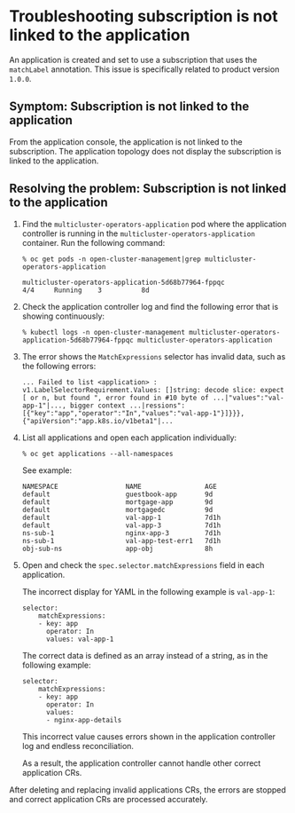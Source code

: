 # Troubleshooting subscription is not linked to the application

An application is created and set to use a subscription that uses the `matchLabel` annotation. This issue is specifically related to product version `1.0.0`.

## Symptom: Subscription is not linked to the application

From the application console, the application is not linked to the subscription. The application topology does not display the subscription is linked to the application.
 
## Resolving the problem: Subscription is not linked to the application

1. Find the `multicluster-operators-application` pod where the application controller is running in the `multicluster-operators-application` container. Run the following command:

   ```
   % oc get pods -n open-cluster-management|grep multicluster-operators-application
   ```

   ```
   multicluster-operators-application-5d68b77964-fppqc               
   4/4     Running    3          8d
   ```

2. Check the application controller log and find the following error that is showing continuously:

   ```
   % kubectl logs -n open-cluster-management multicluster-operators-application-5d68b77964-fppqc multicluster-operators-application
   ```

3. The error shows the `MatchExpressions` selector has invalid data, such as the following errors:

   ```
   ... Failed to list <application> : v1.LabelSelectorRequirement.Values: []string: decode slice: expect [ or n, but found ", error found in #10 byte of ...|"values":"val-app-1"|..., bigger context ...|ressions":[{"key":"app","operator":"In","values":"val-app-1"}]}}},{"apiVersion":"app.k8s.io/v1beta1"|...
   ```
4. List all applications and open each application individually:

   ```
   % oc get applications --all-namespaces 
   ```
   See example: 

   ```
   NAMESPACE                 NAME                AGE
   default                   guestbook-app       9d
   default                   mortgage-app        9d
   default                   mortgagedc          9d
   default                   val-app-1           7d1h
   default                   val-app-3           7d1h
   ns-sub-1                  nginx-app-3         7d1h
   ns-sub-1                  val-app-test-err1   7d1h
   obj-sub-ns                app-obj             8h
   ```
5. Open and check the `spec.selector.matchExpressions` field in each application. 

   The incorrect display for YAML in the following example is `val-app-1`:

   ```
   selector:
       matchExpressions:
       - key: app
         operator: In
         values: val-app-1
   ```
   The correct data is defined as an array instead of a string, as in the following example:

   ```
   selector:
       matchExpressions:
       - key: app
         operator: In
         values:
         - nginx-app-details
   ```
   This incorrect value causes errors shown in the application controller log and endless reconciliation. 

   As a result, the application controller cannot handle other correct application CRs.

After deleting and replacing invalid applications CRs, the errors are stopped and correct application CRs are processed accurately.
